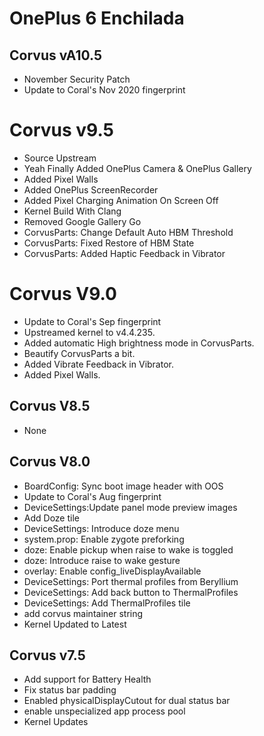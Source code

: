 # OnePlus 6 Enchilada

## Corvus vA10.5

- November Security Patch
- Update to Coral's Nov 2020 fingerprint

# Corvus v9.5

- Source Upstream
- Yeah Finally Added OnePlus Camera & OnePlus Gallery
- Added Pixel Walls
- Added OnePlus ScreenRecorder
- Added Pixel Charging Animation On Screen Off
- Kernel Build With Clang
- Removed Google Gallery Go
- CorvusParts: Change Default Auto HBM Threshold
- CorvusParts: Fixed Restore of HBM State
- CorvusParts: Added Haptic Feedback in Vibrator

# Corvus V9.0

- Update to Coral's Sep fingerprint
- Upstreamed kernel to v4.4.235.
- Added automatic High brightness mode in CorvusParts.
- Beautify CorvusParts a bit.
- Added Vibrate Feedback in Vibrator.
- Added Pixel Walls.

## Corvus V8.5

- None

## Corvus V8.0

- BoardConfig: Sync boot image header with OOS
- Update to Coral's Aug fingerprint
- DeviceSettings:Update panel mode preview images
- Add Doze tile
- DeviceSettings: Introduce doze menu 
- system.prop: Enable zygote preforking
- doze: Enable pickup when raise to wake is toggled
- doze: Introduce raise to wake gesture 
- overlay: Enable config_liveDisplayAvailable
- DeviceSettings: Port thermal profiles from Beryllium 
- DeviceSettings: Add back button to ThermalProfiles 
- DeviceSettings: Add ThermalProfiles tile 
- add corvus maintainer string
- Kernel Updated to Latest

## Corvus v7.5

- Add support for Battery Health
- Fix status bar padding
- Enabled physicalDisplayCutout for dual status bar
- enable unspecialized app process pool
- Kernel Updates
